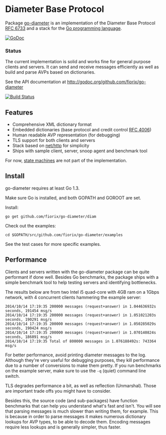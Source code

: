 # Diameter Base Protocol

Package [go-diameter](http://godoc.org/github.com/fiorix/go-diameter) is an
implementation of the
Diameter Base Protocol [RFC 6733](http://tools.ietf.org/html/rfc6733)
and a stack for the [Go programming language](http://golang.org).

[![GoDoc](https://godoc.org/github.com/fiorix/go-diameter?status.svg)](https://godoc.org/github.com/fiorix/go-diameter)

### Status

The current implementation is solid and works fine for general purpose
clients and servers. It can send and receive messages efficiently as
well as build and parse AVPs based on dictionaries.

See the API documentation at http://godoc.org/github.com/fiorix/go-diameter

[![Build Status](https://secure.travis-ci.org/fiorix/go-diameter.png)](http://travis-ci.org/fiorix/go-diameter)

## Features

- Comprehensive XML dictionary format
- Embedded dictionaries (base protocol and credit control [RFC 4006](http://tools.ietf.org/html/rfc4006))
- Human readable AVP representation (for debugging)
- TLS support for both clients and servers
- Stack based on [net/http](http://golang.org/pkg/net/http/) for simplicity
- Ships with sample client, server, snoop agent and benchmark tool

For now, [state machines](http://tools.ietf.org/html/rfc6733#section-4) are
not part of the implementation.

## Install

go-diameter requires at least Go 1.3.

Make sure Go is installed, and both GOPATH and GOROOT are set.

Install:

	go get github.com/fiorix/go-diameter/diam

Check out the examples:

	cd $GOPATH/src/github.com/fiorix/go-diameter/examples

See the test cases for more specific examples.


## Performance

Clients and servers written with the go-diameter package can be quite
performant if done well. Besides Go benchmarks, the package ships with
a simple benchmark tool to help testing servers and identifying bottlenecks.

The results below are from two Intel i5 quad-core with 4GB ram on a 1Gbps
network, with 4 concurrent clients hammering the example server:

	2014/10/14 17:19:35 200000 messages (request+answer) in 1.044636932s seconds, 191454 msg/s
	2014/10/14 17:19:35 200000 messages (request+answer) in 1.051021203s seconds, 190291 msg/s
	2014/10/14 17:19:35 200000 messages (request+answer) in 1.050285029s seconds, 190424 msg/s
	2014/10/14 17:19:35 200000 messages (request+answer) in 1.070140824s seconds, 186891 msg/s
	2014/10/14 17:19:35 Total of 800000 messages in 1.076188492s: 743364 msg/s

For better performance, avoid printing diameter messages to the log.
Although they're very useful for debugging purposes, they kill performance
due to a number of conversions to make them pretty. If you run benchmarks
on the example server, make sure to use the `-q` (quiet) command line switch.

TLS degrades performance a bit, as well as reflection (Unmarshal). Those are
important trade offs you might have to consider.

Besides this, the source code (and sub-packages) have function benchmarks
that can help you understand what's fast and isn't. You will see that
parsing messages is much slower than writing them, for example. This is
because in order to parse messages it makes numerous dictionary lookups
for AVP types, to be able to decode them. Encoding messages require less
lookups and is generally simpler, thus faster.
